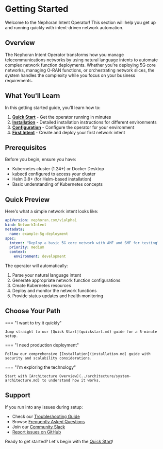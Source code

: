# Getting Started

Welcome to the Nephoran Intent Operator! This section will help you get up and running quickly with intent-driven network automation.

## Overview

The Nephoran Intent Operator transforms how you manage telecommunications networks by using natural language intents to automate complex network function deployments. Whether you're deploying 5G core networks, managing O-RAN functions, or orchestrating network slices, the system handles the complexity while you focus on your business requirements.

## What You'll Learn

In this getting started guide, you'll learn how to:

1. **[Quick Start](quickstart.md)** - Get the operator running in minutes
2. **[Installation](installation.md)** - Detailed installation instructions for different environments
3. **[Configuration](configuration.md)** - Configure the operator for your environment
4. **[First Intent](first-intent.md)** - Create and deploy your first network intent

## Prerequisites

Before you begin, ensure you have:

- Kubernetes cluster (1.24+) or Docker Desktop
- kubectl configured to access your cluster
- Helm 3.8+ (for Helm-based installation)
- Basic understanding of Kubernetes concepts

## Quick Preview

Here's what a simple network intent looks like:

```yaml
apiVersion: nephoran.com/v1alpha1
kind: NetworkIntent
metadata:
  name: example-5g-deployment
spec:
  intent: "Deploy a basic 5G core network with AMF and SMF for testing"
  priority: medium
  context:
    environment: development
```

The operator will automatically:

1. Parse your natural language intent
2. Generate appropriate network function configurations
3. Create Kubernetes resources
4. Deploy and monitor the network functions
5. Provide status updates and health monitoring

## Choose Your Path

=== "I want to try it quickly"
    
    Jump straight to our [Quick Start](quickstart.md) guide for a 5-minute setup.

=== "I need production deployment"
    
    Follow our comprehensive [Installation](installation.md) guide with security and scalability considerations.

=== "I'm exploring the technology"
    
    Start with [Architecture Overview](../architecture/system-architecture.md) to understand how it works.

## Support

If you run into any issues during setup:

- Check our [Troubleshooting Guide](../user-guide/troubleshooting.md)
- Browse [Frequently Asked Questions](../reference/faq.md)
- Join our [Community Slack](https://nephoran.slack.com)
- [Report issues on GitHub](https://github.com/nephoran/nephoran-intent-operator/issues)

Ready to get started? Let's begin with the [Quick Start](quickstart.md)!